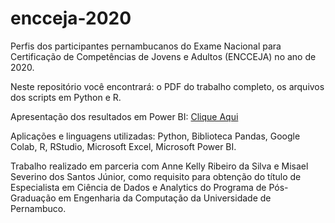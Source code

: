 # encceja-2020
Perfis dos participantes pernambucanos do Exame Nacional para Certificação de Competências de Jovens e Adultos (ENCCEJA) no ano de 2020.

Neste repositório você encontrará: o PDF do trabalho completo, os arquivos dos scripts em Python e R.

Apresentação dos resultados em Power BI: <a href="https://app.powerbi.com/view?r=eyJrIjoiMDA0ZTRkNjMtZjA1NC00Y2YxLTkyY2QtM2FhMzljODE0MTk4IiwidCI6IjMxNjg0YjJjLTc0YTgtNDdmMS1iYThkLWQ1YmM2OWNkZDAwOCJ9&pageName=ReportSection18c432b067330d4b5ba1" target="_blank">Clique Aqui</a>


Aplicações e linguagens utilizadas: Python, Biblioteca Pandas, Google Colab, R, RStudio, Microsoft Excel, Microsoft Power BI.

Trabalho realizado em parceria com Anne Kelly Ribeiro da Silva e Misael Severino dos Santos Júnior, como requisito para obtenção do título de Especialista em Ciência de Dados e Analytics do Programa de Pós-Graduação em Engenharia da Computação da Universidade de Pernambuco.
